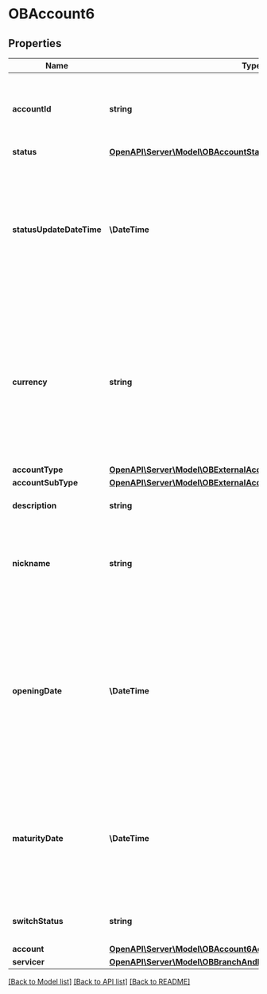 # OBAccount6

## Properties
Name | Type | Description | Notes
------------ | ------------- | ------------- | -------------
**accountId** | **string** | A unique and immutable identifier used to identify the account resource. This identifier has no meaning to the account owner. | 
**status** | [**OpenAPI\Server\Model\OBAccountStatus1Code**](OBAccountStatus1Code.md) |  | [optional] 
**statusUpdateDateTime** | **\DateTime** | Date and time at which the resource status was updated.All dates in the JSON payloads are represented in ISO 8601 date-time format.  All date-time fields in responses must include the timezone. An example is below: 2017-04-05T10:43:07+00:00 | [optional] 
**currency** | **string** | Identification of the currency in which the account is held.  Usage: Currency should only be used in case one and the same account number covers several currencies and the initiating party needs to identify which currency needs to be used for settlement on the account. | [optional] 
**accountType** | [**OpenAPI\Server\Model\OBExternalAccountType1Code**](OBExternalAccountType1Code.md) |  | [optional] 
**accountSubType** | [**OpenAPI\Server\Model\OBExternalAccountSubType1Code**](OBExternalAccountSubType1Code.md) |  | [optional] 
**description** | **string** | Specifies the description of the account type. | [optional] 
**nickname** | **string** | The nickname of the account, assigned by the account owner in order to provide an additional means of identification of the account. | [optional] 
**openingDate** | **\DateTime** | Date on which the account and related basic services are effectively operational for the account owner.All dates in the JSON payloads are represented in ISO 8601 date-time format.  All date-time fields in responses must include the timezone. An example is below: 2017-04-05T10:43:07+00:00 | [optional] 
**maturityDate** | **\DateTime** | Maturity date of the account.All dates in the JSON payloads are represented in ISO 8601 date-time format.  All date-time fields in responses must include the timezone. An example is below: 2017-04-05T10:43:07+00:00 | [optional] 
**switchStatus** | **string** | Specifies the switch status for the account, in a coded form. | [optional] 
**account** | [**OpenAPI\Server\Model\OBAccount6AccountInner**](OBAccount6AccountInner.md) |  | [optional] 
**servicer** | [**OpenAPI\Server\Model\OBBranchAndFinancialInstitutionIdentification50**](OBBranchAndFinancialInstitutionIdentification50.md) |  | [optional] 

[[Back to Model list]](../README.md#documentation-for-models) [[Back to API list]](../README.md#documentation-for-api-endpoints) [[Back to README]](../README.md)


